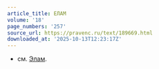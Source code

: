 ```yaml
---
article_title: ЕЛАМ
volume: '18'
page_numbers: '257'
source_url: https://pravenc.ru/text/189669.html
downloaded_at: '2025-10-13T12:23:17Z'
---
```


- см. [Элам](https://pravenc.ru/text/Элам.html).
